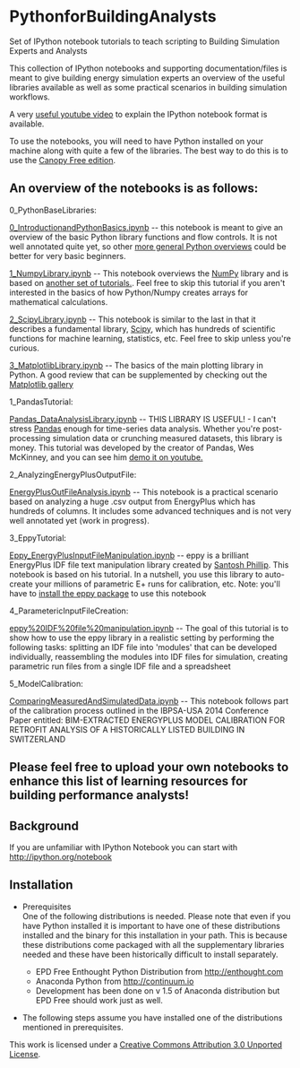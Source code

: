 PythonforBuildingAnalysts
=========================

Set of IPython notebook tutorials to teach scripting to Building Simulation Experts and Analysts

This collection of IPython notebooks and supporting documentation/files is meant to give building energy simulation experts an overview of the useful libraries available as well as some practical scenarios in building simulation workflows.

A very [useful youtube video](https://www.youtube.com/watch?v=H6dLGQw9yFQ) to explain the IPython notebook format is available.

To use the notebooks, you will need to have Python installed on your machine along with quite a few of the libraries. The best way to do this is to use the [Canopy Free edition](https://www.enthought.com/products/canopy/).

## An overview of the notebooks is as follows:

0_PythonBaseLibraries:

[0_IntroductionandPythonBasics.ipynb](http://nbviewer.ipython.org/github/cmiller8/PythonforBuildingAnalysts/blob/master/0_PythonBaseLibraries/0_IntroductionandPythonBasics.ipynb) -- this notebook is meant to give an overview of the basic Python library functions and flow controls. It is not well annotated quite yet, so other [more general Python overviews](https://www.youtube.com/watch?v=gGKd19EtmqY&list=PLFD8B7CCCDB784595) could be better for very basic beginners.

[1_NumpyLibrary.ipynb](http://nbviewer.ipython.org/github/cmiller8/PythonforBuildingAnalysts/blob/master/0_PythonBaseLibraries/1_NumpyLibrary.ipynb) -- This notebook overviews the [NumPy](http://www.numpy.org/) library and is based on [another set of tutorials.](https://github.com/jrjohansson/scientific-python-lectures). Feel free to skip this tutorial if you aren't interested in the basics of how Python/Numpy creates arrays for mathematical calculations.

[2_ScipyLibrary.ipynb](http://nbviewer.ipython.org/github/cmiller8/PythonforBuildingAnalysts/blob/master/0_PythonBaseLibraries/2_ScipyLibrary.ipynb) -- This notebook is similar to the last in that it describes a fundamental library, [Scipy](http://www.scipy.org/), which has hundreds of scientific functions for machine learning, statistics, etc. Feel free to skip unless you're curious.

[3_MatplotlibLibrary.ipynb](http://nbviewer.ipython.org/github/cmiller8/PythonforBuildingAnalysts/blob/master/0_PythonBaseLibraries/3_MatplotlibLibrary.ipynb) -- The basics of the main plotting library in Python. A good review that can be supplemented by checking out the [Matplotlib gallery](http://matplotlib.org/gallery.html)

1_PandasTutorial:

[Pandas_DataAnalysisLibrary.ipynb](http://nbviewer.ipython.org/github/cmiller8/PythonforBuildingAnalysts/blob/master/1_PandasTutorial/Pandas_DataAnalysisLibrary.ipynb) -- THIS LIBRARY IS USEFUL! - I can't stress [Pandas](http://pandas.pydata.org/) enough for time-series data analysis. Whether you're post-processing simulation data or crunching measured datasets, this library is money. This tutorial was developed by the creator of Pandas, Wes McKinney, and you can see him [demo it on youtube.](https://www.youtube.com/watch?v=w26x-z-BdWQ&feature=youtu.be)

2_AnalyzingEnergyPlusOutputFile:

[EnergyPlusOutFileAnalysis.ipynb](http://nbviewer.ipython.org/github/cmiller8/PythonforBuildingAnalysts/blob/master/2_AnalyzingEnergyPlusOutputFile/EnergyPlusOutFileAnalysis.ipynb) -- This notebook is a practical scenario based on analyzing a huge .csv output from EnergyPlus which has hundreds of columns. It includes some advanced techniques and is not very well annotated yet (work in progress).

3_EppyTutorial:

[Eppy_EnergyPlusInputFileManipulation.ipynb](http://nbviewer.ipython.org/github/cmiller8/PythonforBuildingAnalysts/blob/master/3_EppyTutorial/Eppy_EnergyPlusInputFileManipulation.ipynb) -- eppy is a brilliant EnergyPlus IDF file text manipulation library created by [Santosh Phillip](https://github.com/santoshphilip). This notebook is based on his tutorial. In a nutshell, you use this library to auto-create your millions of parametric E+ runs for calibration, etc. Note: you'll have to [install the eppy package](https://pypi.python.org/pypi/eppy/0.4.6) to use this notebook

4_ParametericInputFileCreation:

[eppy%20IDF%20file%20manipulation.ipynb](http://nbviewer.ipython.org/github/cmiller8/PythonforBuildingAnalysts/blob/master/4_ParametericInputFileCreation/eppy%20IDF%20file%20manipulation.ipynb) -- The goal of this tutorial is to show how to use the eppy library in a realistic setting by performing the following tasks: splitting an IDF file into 'modules' that can be developed individually, reassembling the modules into IDF files for simulation, creating parametric run files from a single IDF file and a spreadsheet

5_ModelCalibration:

[ComparingMeasuredAndSimulatedData.ipynb](http://nbviewer.ipython.org/github/cmiller8/PythonforBuildingAnalysts/blob/master/5_ModelCalibration/ComparingMeasuredAndSimulatedData.ipynb) -- This notebook follows part of the calibration process outlined in the IBPSA-USA 2014 Conference Paper entitled: BIM-EXTRACTED ENERGYPLUS MODEL CALIBRATION FOR RETROFIT ANALYSIS OF A HISTORICALLY LISTED BUILDING IN SWITZERLAND

<!--08-Scenarios - An eppy Scenario -- haven't had the time to create this yet. Santosh, perhaps you have a more implemented example-->

<!--[09-Scenarios - Measured Data Visualization and R Integration.ipynb](http://nbviewer.ipython.org/github/cmiller8/PythonforBuildingAnalysts/blob/master/09-Scenarios%20-%20Measured%20Data%20Visualization%20and%20R%20Integration.ipynb) -- A big .csv file (80+ MB) from a real chilled water plant is loaded, visualized, and some of the data is passed to R to fit an ARIMA model (psuedo-successfully)-->

<!--[10-Scenarios - VRV Performance Curve Maker.ipynb](http://nbviewer.ipython.org/github/cmiller8/PythonforBuildingAnalysts/blob/master/10-Scenarios%20-%20VRV%20Performance%20Curve%20Maker.ipynb) -- A super crude notebook with code I used to create VRV performance curve coefficients for EnergyPlus from raw manufacturer data. Its sort of an advanced and obscure notebook.-->

## Please feel free to upload your own notebooks to enhance this list of learning resources for building performance analysts!

Background  
----------

If you are unfamiliar with IPython Notebook you can start with http://ipython.org/notebook


Installation  
------------

* Prerequisites  
One of the following distributions is needed. Please note that even if you have Python installed it is important to have one of these distributions installed and the binary for this installation in your path. This is because these distributions come packaged with all the supplementary libraries needed and these have been historically difficult to install separately.

  * EPD Free Enthought Python Distribution from http://enthought.com
  * Anaconda Python from http://continuum.io
  * Development has been done on v 1.5 of Anaconda distribution but EPD Free should work just as well.

* The following steps assume you have installed one of the distributions mentioned in prerequisites.

This work is licensed under a [Creative Commons Attribution 3.0 Unported License](http://creativecommons.org/licenses/by/3.0/).
